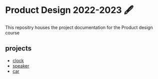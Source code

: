 # Product Design 2022-2023 🖋
This repositry houses the project documentation for the Product design course

## projects
* [clock](https://github.com/alyazya-alabbasi/Projects/tree/main/Design/Clock)
* [speaker](https://github.com/alyazya-alabbasi/Projects/blob/main/Design/speaker/Aljazia_Alabbasi%20-Mini%20speaker-%20DIGITAL%20PORTFOLIO%20Grade%208%20MYP%20Product%20Design.pdf)
* [car](https://github.com/alyazya-alabbasi/Projects/blob/main/Design/F1_Car/Fusion_360_project_Raven%20Design%20presentation.pdf)
